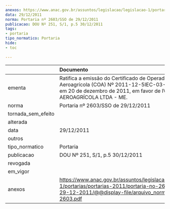 ```yaml
---
anexos: https://www.anac.gov.br/assuntos/legislacao/legislacao-1/portarias/portarias-2011/portaria-no-2603-sso-de-29-12-2011/@@display-file/arquivo_norma/PA2011-2603.pdf
data: 29/12/2011
norma: Portaria nº 2603/SSO de 29/12/2011
publicacao: DOU Nº 251, S/1, p.5 30/12/2011
tags:
- portaria
tipo_normatico: Portaria
hide: 
- toc 
 
---
```


|                    | Documento                                                                                                                                                           |
|:-------------------|:--------------------------------------------------------------------------------------------------------------------------------------------------------------------|
| ementa             | Ratifica a emissão do Certificado de Operador Aeroagrícola (COA) Nº 2011-12-5IEC-03-00, emitido em 20 de dezembro de 2011, em favor de IVAÍ AEROAGRÍCOLA LTDA - ME. |
| norma              | Portaria nº 2603/SSO de 29/12/2011                                                                                                                                  |
| tornada_sem_efeito |                                                                                                                                                                     |
| alterada           |                                                                                                                                                                     |
| data               | 29/12/2011                                                                                                                                                          |
| outros             |                                                                                                                                                                     |
| tipo_normatico     | Portaria                                                                                                                                                            |
| publicacao         | DOU Nº 251, S/1, p.5 30/12/2011                                                                                                                                     |
| revogada           |                                                                                                                                                                     |
| em_vigor           |                                                                                                                                                                     |
| anexos             | https://www.anac.gov.br/assuntos/legislacao/legislacao-1/portarias/portarias-2011/portaria-no-2603-sso-de-29-12-2011/@@display-file/arquivo_norma/PA2011-2603.pdf   |